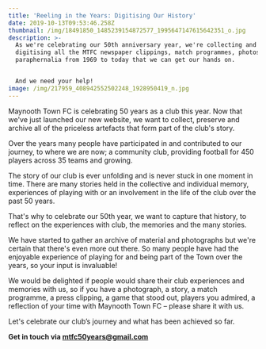 ```yaml
---
title: 'Reeling in the Years: Digitising Our History'
date: 2019-10-13T09:53:46.258Z
thumbnail: /img/18491850_1485239154872577_1995647147615642351_o.jpg
description: >-
  As we're celebrating our 50th anniversary year, we're collecting and
  digitising all the MTFC newspaper clippings, match programmes, photos and
  paraphernalia from 1969 to today that we can get our hands on. 


  And we need your help!
image: /img/217959_408942552502248_1928950419_n.jpg
---
```

Maynooth Town FC is celebrating 50 years as a club this year.
 Now that we've just launched our new website, we want to collect, preserve and archive all of the priceless artefacts that form part of the club's story.

Over the years many people have participated in and contributed to our journey, to where we are now; a community club, providing football for 450 players across 35 teams and growing.

The story of our club is ever unfolding and is never stuck in one moment in time. There are many stories held in the collective and individual memory, experiences of playing with or an involvement in the life of the club over the past 50 years.

That's why to celebrate our 50th year, we want to capture that history, to reflect on the experiences with club, the memories and the many stories. 

We have started to gather an archive of material and photographs but we're certain that there's even more out there. So many people have had the enjoyable experience of playing for and being part of the Town over the years, so your input is invaluable! 

We would be delighted if people would share their club experiences and memories with us, so if you have a photograph, a story, a match programme, a press clipping, a game that stood out, players you admired, a reflection of your time with Maynooth Town FC – please share it with us.

Let's celebrate our club’s journey and what has been achieved so far.

**Get in touch via mtfc50years@gmail.com**
